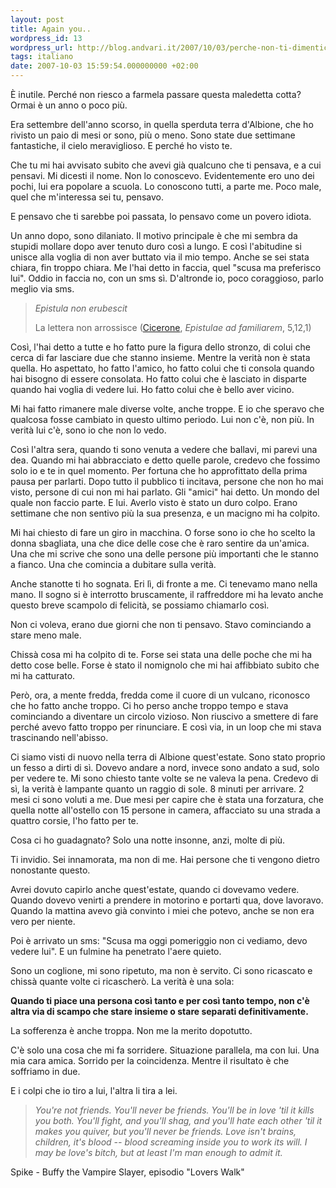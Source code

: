 ```yaml
---
layout: post
title: Again you..
wordpress_id: 13
wordpress_url: http://blog.andvari.it/2007/10/03/perche-non-ti-dimentico/
tags: italiano
date: 2007-10-03 15:59:54.000000000 +02:00
---
```

È inutile. Perché non riesco a farmela passare questa maledetta cotta? Ormai è un anno o poco più.

Era settembre dell'anno scorso, in quella sperduta terra d'Albione, che ho rivisto un paio di mesi or sono, più o meno. Sono state due settimane fantastiche, il cielo meraviglioso. E perché ho visto te.

Che tu mi hai avvisato subito che avevi già qualcuno che ti pensava, e a cui pensavi. Mi dicesti il nome. Non lo conoscevo. Evidentemente ero uno dei pochi, lui era popolare a scuola. Lo conoscono tutti, a parte me. Poco male, quel che m'interessa sei tu, pensavo.

E pensavo che ti sarebbe poi passata, lo pensavo come un povero idiota.

Un anno dopo, sono dilaniato. Il motivo principale è che mi sembra da stupidi mollare dopo aver tenuto duro così a lungo. E così l'abitudine si unisce alla voglia di non aver buttato via il mio tempo. Anche se sei stata chiara, fin troppo chiara. Me l'hai detto in faccia, quel "scusa ma preferisco lui". Oddio in faccia no, con un sms sì. D'altronde io, poco coraggioso, parlo meglio via sms.
<blockquote><em>Epistula non erubescit</em>

La lettera non arrossisce
(<a href="http://it.wikiquote.org/wiki/Cicerone" title="Cicerone">Cicerone</a>, <em>Epistulae ad familiarem</em>, 5,12,1)</blockquote>
Così, l'hai detto a tutte e ho fatto pure la figura dello stronzo, di colui che cerca di far lasciare due che stanno insieme. Mentre la verità non è stata quella. Ho aspettato, ho fatto l'amico, ho fatto colui che ti consola quando hai bisogno di essere consolata. Ho fatto colui che è lasciato in disparte quando hai voglia di vedere lui. Ho fatto colui che è bello aver vicino.

Mi hai fatto rimanere male diverse volte, anche troppe. E io che speravo che qualcosa fosse cambiato in questo ultimo periodo. Lui non c'è, non più. In verità lui c'è, sono io che non lo vedo.

Così l'altra sera, quando ti sono venuta a vedere che ballavi, mi parevi una dea. Quando mi hai abbracciato e detto quelle parole, credevo che fossimo solo io e te in quel momento. Per fortuna che ho approfittato della prima pausa per parlarti. Dopo tutto il pubblico ti incitava, persone che non ho mai visto, persone di cui non mi hai parlato. Gli "amici" hai detto. Un mondo del quale non faccio parte. E lui. Averlo visto è stato un duro colpo. Erano settimane che non sentivo più la sua presenza, e un macigno mi ha colpito.

Mi hai chiesto di fare un giro in macchina. O forse sono io che ho scelto la donna sbagliata, una che dice delle cose che è raro sentire da un'amica. Una che mi scrive che sono una delle persone più importanti che le stanno a fianco. Una che comincia a dubitare sulla verità.

Anche stanotte ti ho sognata. Eri lì, di fronte a me. Ci tenevamo mano nella mano. Il sogno si è interrotto bruscamente, il raffreddore mi ha levato anche questo breve scampolo di felicità, se possiamo chiamarlo così.

Non ci voleva, erano due giorni che non ti pensavo. Stavo cominciando a stare meno male.

Chissà cosa mi ha colpito di te. Forse sei stata una delle poche che mi ha detto cose belle. Forse è stato il nomignolo che mi hai affibbiato subito che mi ha catturato.

Però, ora, a mente fredda, fredda come il cuore di un vulcano, riconosco che ho fatto anche troppo. Ci ho perso anche troppo tempo e stava cominciando a diventare un circolo vizioso. Non riuscivo a smettere di fare perché avevo fatto troppo per rinunciare. E così via, in un loop che mi stava trascinando nell'abisso.

Ci siamo visti di nuovo nella terra di Albione quest'estate. Sono stato proprio un fesso a dirti di sì. Dovevo andare a nord, invece sono andato a sud, solo per vedere te. Mi sono chiesto tante volte se ne valeva la pena. Credevo di sì, la verità  è lampante quanto un raggio di sole. 8 minuti per arrivare. 2 mesi ci sono voluti a me. Due mesi per capire che è stata una forzatura, che quella notte all'ostello con 15 persone in camera, affacciato su una strada a quattro corsie, l'ho fatto per te.

Cosa ci ho guadagnato? Solo una notte insonne, anzi, molte di più.

Ti invidio. Sei innamorata, ma non di me. Hai persone che ti vengono dietro nonostante questo.

Avrei dovuto capirlo anche quest'estate, quando ci dovevamo vedere. Quando dovevo venirti a prendere in motorino e portarti qua, dove lavoravo. Quando la mattina avevo già convinto i miei che potevo, anche se non era vero per niente.

Poi è arrivato un sms: "Scusa ma oggi pomeriggio non ci vediamo, devo vedere lui". E un fulmine ha penetrato l'aere quieto.

Sono un coglione, mi sono ripetuto, ma non è servito. Ci sono ricascato e chissà quante volte ci ricascherò. La verità è una sola:

<strong>Quando ti piace una persona così tanto e per così tanto tempo, non c'è altra via di scampo che stare insieme o stare separati definitivamente.</strong>

La sofferenza è anche troppa. Non me la merito dopotutto.

C'è solo una cosa che mi fa sorridere. Situazione parallela, ma con lui. Una mia cara amica. Sorrido per la coincidenza. Mentre il risultato è che soffriamo in due.

E i colpi che io tiro a lui, l'altra li tira a lei.
<blockquote><em>You're not friends. You'll never be friends. You'll be in love 'til it kills you both. You'll fight, and you'll shag, and you'll hate each other 'til it makes you quiver, but you'll never be friends. Love isn't brains, children, it's blood -- blood screaming inside you to work its will.
I may be love's bitch, but at least I'm man enough to admit it.</em></blockquote>
Spike - Buffy the Vampire Slayer, episodio "Lovers Walk"
